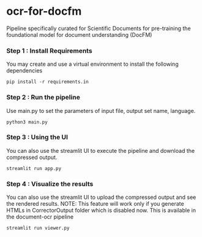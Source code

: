 # ocr-for-docfm
Pipeline specifically curated for Scientific Documents for pre-training the foundational model for document understanding (DocFM)

### Step 1 : Install Requirements
You may create and use a virtual environment to install the following dependencies
```
pip install -r requirements.in
```

### Step 2 : Run the pipeline
Use main.py to set the parameters of input file, output set name, language.
```
python3 main.py
```

### Step 3 : Using the UI
You can also use the streamlit UI to execute the pipeline and download the compressed output. 
```
streamlit run app.py
```

### Step 4 : Visualize the results
You can also use the streamlit UI to upload the compressed output and see the rendered results. NOTE: This feature will work only if you generate HTMLs in CorrectorOutput folder which is disabled now. This is available in the document-ocr pipeline
```
streamlit run viewer.py
```
